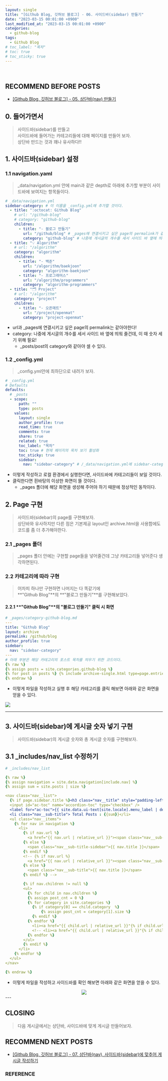 ```yaml
---
layout: single
title: "[Github Blog, 깃허브 블로그] - 06. 사이드바(sidebar) 만들기"
date: "2023-03-15 00:01:00 +0900"
last_modified_at: "2023-03-15 00:01:00 +0900"
categories:
  - github-blog
tags:
  - Github Blog
# toc_label: "목차"
# toc: true
# toc_sticky: true
---
```


<br/>

## RECOMMEND BEFORE POSTS

- [[Github Blog, 깃허브 블로그] - 05. 상단바(nav) 만들기][github-blog-05]

## 0. 들어가면서

> 사이드바(sidebar)를 만들고 <br> 사이드바에 들어가는 카테고리들에 대해 페이지를 만들어 보자. <br> 상단바 만드는 것과 꽤나 유사하다!!

## 1. 사이드바(sidebar) 설정

### 1.1 navigation.yaml

> \_data/navigation.yml 안에 main과 같은 depth로 아래에 추가할 부분이 사이드바에 보여지는 항목들이다.

```yml
# _data/navigation.yml
sidebar-category: # 이 이름을 _config.yml에 추가할 것이다.
  - title: ":octocat: Github Blog"
    # url: "/github-blog"
    # category: "github-blog"
    children:
      - title: "- 블로그 만들기"
        url: "/github/blog" # _pages에 연결시키고 싶은 page의 permalink가 같아야한다!
        category: "github-blog" # 나중에 게시글의 개수를 세서 사이드 바 옆에 띄워 줄건데, 이 때 숫자 세기 위해 필요!
  - title: "💡 Algorithm"
    # url: "/algorithm"
    category: "algorithm"
    children:
      - title: "- 백준"
        url: "/algorithm/baekjoon"
        category: "algorithm-baekjoon"
      - title: "- 프로그래머스"
        url: "/algorithm/programmers"
        category: "algorithm-programmers"
  - title: "🗂️ Project"
    # url: "/algorithm"
    category: "project"
    children:
      - title: "- 오픈매트"
        url: "/project/openmat"
        category: "project-openmat"
```

- url과 \_pages에 연결시키고 싶은 page의 permalink는 같아야한다!
- category: 나중에 게시글의 개수를 세서 사이드 바 옆에 띄워 줄건데, 이 때 숫자 세기 위해 필요!
  - \_posts/post의 category와 같아야 셀 수 있다.

### 1.2 \_config.yml

> \_config.yml안에 최하단으로 내려가 보자.

```yml
# _config.yml
# Defaults
defaults:
  # _posts
  - scope:
      path: ""
      type: posts
    values:
      layout: single
      author_profile: true
      read_time: true
      comments: true
      share: true
      related: true
      toc_label: "목차"
      toc: true # 현재 페이지의 목차 보기 활성화
      toc_sticky: true
      sidebar:
        nav: "sidebar-category" # /_data/navigation.yml에 sidebar-category의 내용을 정의
```

- 이렇게 작성하고 로컬 환경에서 실행한다면, 사이드바에 카테고리들이 보일 것이다.
- 클릭한다면 흰바탕의 이상한 화면이 뜰 것이다.
  - \_pages 폴더에 해당 화면을 생성해 주어야 하기 때문에 정상적인 동작이다.

## 2. Page 구현

> 사이드바(sidebar)의 page를 구현해보자. <br> 상단바와 유사하지만 다른 점은 기본제공 layout인 archive.html을 사용함에도 코드를 좀 더 추가해야한다.

### 2.1 \_pages 폴더

> \_pages 폴더 안에는 구현할 page들을 넣어줄건데 그냥 카테고리들 넣어준다 생각하면된다.

### 2.2 카테고리에 따라 구현

> 어차피 하나만 구현하면 나머지는 다 똑같기에 <br> **"Github Blog"**의 **"블로그 만들기"**를 구현해보았다.

#### 2.2.1 **"Github Blog"**의 **"블로그 만들기"** 클릭 시 화면

```yml
# _pages/category-github-blog.md
---
title: "Github Blog"
layout: archive
permalink: /github/blog
author_profile: true
sidebar:
  nav: "sidebar-category"
---
# 아래 부분은 해당 카테고리의 포스트 목차를 띄우기 위한 코드이다.
{% raw %}
{% assign posts = site.categories.github-blog %}
{% for post in posts %} {% include archive-single.html type=page.entries_layout %} {% endfor %}
{% endraw %}
```

- 이렇게 파일을 작성하고 실행 후 해당 카테고리를 클릭 해보면 아래와 같은 화면을 얻을 수 있다.

![](/images/github-blog/2023-03-14-github-blog-06-sidebar-img-01.png)

---

## 3. 사이드바(sidebar)에 게시글 숫자 넣기 구현

> 사이드바(sidebar)의 게시글 숫자와 총 게시글 숫자를 구현해보자.

## 3.1 \_includes/nav_list 수정하기

```yml
# _includes/nav_list

{% raw %}
{% assign navigation = site.data.navigation[include.nav] %}
{% assign sum = site.posts | size %}

<nav class="nav__list">
  {% if page.sidebar.title %}<h3 class="nav__title" style="padding-left: 0;">{{ page.sidebar.title }}</h3>{% endif %}
  <input id="ac-toc" name="accordion-toc" type="checkbox" />
  <label for="ac-toc">{{ site.data.ui-text[site.locale].menu_label | default: "Toggle Menu" }}</label>
  <li class="nav__sub-title"> Total Posts : {{sum}}</li>
  <ul class="nav__items">
    {% for nav in navigation %}
      <li>
        {% if nav.url %}
          <a href="{{ nav.url | relative_url }}"><span class="nav__sub-title-sidebar">{{ nav.title }}</span></a>
        {% else %}
          <span class="nav__sub-title-sidebar">{{ nav.title }}</span>
        {% endif %}
        <!-- {% if nav.url %}
          <a href="{{ nav.url | relative_url }}"><span class="nav__sub-title">{{ nav.title }}</span></a>
        {% else %}
          <span class="nav__sub-title">{{ nav.title }}</span>
        {% endif %} -->

        {% if nav.children != null %}
        <ul>
          {% for child in nav.children %}
          {% assign post_cnt = 0 %}
          {% for category in site.categories %}
            {% if category[0] == child.category  %}
                {% assign post_cnt = category[1].size %}
            {% endif %}
          {% endfor %}
            <li><a href="{{ child.url | relative_url }}"{% if child.url == page.url %} class="active"{% endif %}>{{ child.title }}({{ post_cnt }})</a></li>
            <!-- <li><a href="{{ child.url | relative_url }}"{% if child.url == page.url %} class="active"{% endif %}>{{ child.title }}</a></li> -->
          {% endfor %}
        </ul>
        {% endif %}
      </li>
    {% endfor %}
  </ul>
</nav>

{% endraw %}
```

- 이렇게 파일을 작성하고 사이드바를 확인 해보면 아래와 같은 화면을 얻을 수 있다.

<center>
<img src="/images/github-blog/2023-03-14-github-blog-06-sidebar-img-02.png">
</center>
---

## CLOSING

> 다음 게시글에서는 상단바, 사이드바에 맞게 게시글 만들어보자.

## RECOMMEND NEXT POSTS

- [[Github Blog, 깃허브 블로그] - 07. 상단바(nav), 사이드바(sidebar)에 맞추어 게시글 작성하기][github-blog-07]

[github-blog-05]: https://feelincoding.github.io/github-blog/github-blog-05-nav/
[github-blog-07]: https://feelincoding.github.io/github-blog/github-blog-07-posts/

### REFERENCE
